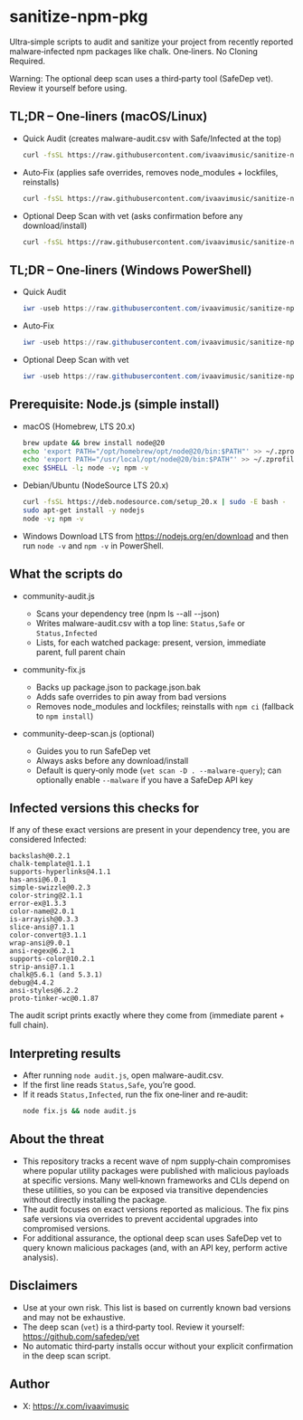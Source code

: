 # sanitize-npm-pkg

Ultra‑simple scripts to audit and sanitize your project from recently reported malware‑infected npm packages like chalk. One‑liners. No Cloning Required.

Warning: The optional deep scan uses a third‑party tool (SafeDep vet). Review it yourself before using.

## TL;DR – One‑liners (macOS/Linux)

- Quick Audit (creates malware-audit.csv with Safe/Infected at the top)
  ```bash
  curl -fsSL https://raw.githubusercontent.com/ivaavimusic/sanitize-npm-pkg/main/scripts/community-audit.js -o audit.js && node audit.js
  ```

- Auto‑Fix (applies safe overrides, removes node_modules + lockfiles, reinstalls)
  ```bash
  curl -fsSL https://raw.githubusercontent.com/ivaavimusic/sanitize-npm-pkg/main/scripts/community-fix.js -o fix.js && node fix.js
  ```

- Optional Deep Scan with vet (asks confirmation before any download/install)
  ```bash
  curl -fsSL https://raw.githubusercontent.com/ivaavimusic/sanitize-npm-pkg/main/scripts/community-deep-scan.js -o deep-scan.js && node deep-scan.js
  ```

## TL;DR – One‑liners (Windows PowerShell)

- Quick Audit
  ```powershell
  iwr -useb https://raw.githubusercontent.com/ivaavimusic/sanitize-npm-pkg/main/scripts/community-audit.js | out-file -encoding ascii audit.js; node audit.js
  ```

- Auto‑Fix
  ```powershell
  iwr -useb https://raw.githubusercontent.com/ivaavimusic/sanitize-npm-pkg/main/scripts/community-fix.js | out-file -encoding ascii fix.js; node fix.js
  ```

- Optional Deep Scan with vet
  ```powershell
  iwr -useb https://raw.githubusercontent.com/ivaavimusic/sanitize-npm-pkg/main/scripts/community-deep-scan.js | out-file -encoding ascii deep-scan.js; node deep-scan.js
  ```

## Prerequisite: Node.js (simple install)

- macOS (Homebrew, LTS 20.x)
  ```bash
  brew update && brew install node@20
  echo 'export PATH="/opt/homebrew/opt/node@20/bin:$PATH"' >> ~/.zprofile  # Apple Silicon
  echo 'export PATH="/usr/local/opt/node@20/bin:$PATH"' >> ~/.zprofile    # Intel Macs
  exec $SHELL -l; node -v; npm -v
  ```

- Debian/Ubuntu (NodeSource LTS 20.x)
  ```bash
  curl -fsSL https://deb.nodesource.com/setup_20.x | sudo -E bash -
  sudo apt-get install -y nodejs
  node -v; npm -v
  ```

- Windows
  Download LTS from https://nodejs.org/en/download and then run `node -v` and `npm -v` in PowerShell.

## What the scripts do

- community-audit.js
  - Scans your dependency tree (npm ls --all --json)
  - Writes malware-audit.csv with a top line: `Status,Safe` or `Status,Infected`
  - Lists, for each watched package: present, version, immediate parent, full parent chain

- community-fix.js
  - Backs up package.json to package.json.bak
  - Adds safe overrides to pin away from bad versions
  - Removes node_modules and lockfiles; reinstalls with `npm ci` (fallback to `npm install`)

- community-deep-scan.js (optional)
  - Guides you to run SafeDep vet
  - Always asks before any download/install
  - Default is query‑only mode (`vet scan -D . --malware-query`); can optionally enable `--malware` if you have a SafeDep API key

## Infected versions this checks for

If any of these exact versions are present in your dependency tree, you are considered Infected:

```
backslash@0.2.1
chalk-template@1.1.1
supports-hyperlinks@4.1.1
has-ansi@6.0.1
simple-swizzle@0.2.3
color-string@2.1.1
error-ex@1.3.3
color-name@2.0.1
is-arrayish@0.3.3
slice-ansi@7.1.1
color-convert@3.1.1
wrap-ansi@9.0.1
ansi-regex@6.2.1
supports-color@10.2.1
strip-ansi@7.1.1
chalk@5.6.1 (and 5.3.1)
debug@4.4.2
ansi-styles@6.2.2
proto-tinker-wc@0.1.87
```

The audit script prints exactly where they come from (immediate parent + full chain).

## Interpreting results

- After running `node audit.js`, open malware-audit.csv.
- If the first line reads `Status,Safe`, you’re good.
- If it reads `Status,Infected`, run the fix one‑liner and re‑audit:
  ```bash
  node fix.js && node audit.js
  ```

## About the threat

- This repository tracks a recent wave of npm supply‑chain compromises where popular utility packages were published with malicious payloads at specific versions. Many well‑known frameworks and CLIs depend on these utilities, so you can be exposed via transitive dependencies without directly installing the package.
- The audit focuses on exact versions reported as malicious. The fix pins safe versions via overrides to prevent accidental upgrades into compromised versions.
- For additional assurance, the optional deep scan uses SafeDep vet to query known malicious packages (and, with an API key, perform active analysis).

## Disclaimers

- Use at your own risk. This list is based on currently known bad versions and may not be exhaustive.
- The deep scan (`vet`) is a third‑party tool. Review it yourself: https://github.com/safedep/vet
- No automatic third‑party installs occur without your explicit confirmation in the deep scan script.

## Author

- X: https://x.com/ivaavimusic
